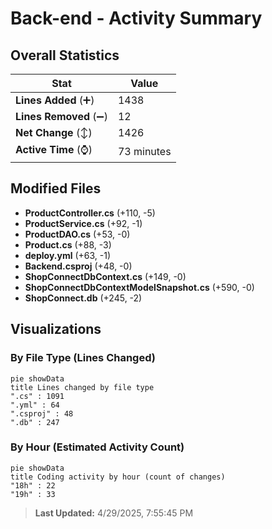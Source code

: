 # Back-end - Activity Summary 

## Overall Statistics

| Stat                   | Value                                                             |
| ---------------------- | ----------------------------------------------------------------- |
| **Lines Added** (➕)   | 1438                                          |
| **Lines Removed** (➖) | 12                                        |
| **Net Change** (↕)    | 1426                |
| **Active Time** (⌚)   | 73 minutes |


## Modified Files
- **ProductController.cs** (+110, -5)
- **ProductService.cs** (+92, -1)
- **ProductDAO.cs** (+53, -0)
- **Product.cs** (+88, -3)
- **deploy.yml** (+63, -1)
- **Backend.csproj** (+48, -0)
- **ShopConnectDbContext.cs** (+149, -0)
- **ShopConnectDbContextModelSnapshot.cs** (+590, -0)
- **ShopConnect.db** (+245, -2)

## Visualizations

### By File Type (Lines Changed)

```mermaid
pie showData
title Lines changed by file type
".cs" : 1091
".yml" : 64
".csproj" : 48
".db" : 247
```

### By Hour (Estimated Activity Count)

```mermaid
pie showData
title Coding activity by hour (count of changes)
"18h" : 22
"19h" : 33
```


> **Last Updated:** 4/29/2025, 7:55:45 PM